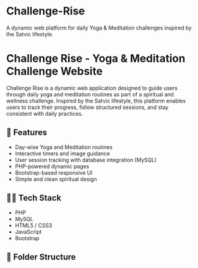 # Challenge-Rise
A dynamic web platform for daily Yoga &amp; Meditation challenges inspired by the Satvic lifestyle.
# Challenge Rise - Yoga & Meditation Challenge Website

Challenge Rise is a dynamic web application designed to guide users through daily yoga and meditation routines as part of a spiritual and wellness challenge. Inspired by the Satvic lifestyle, this platform enables users to track their progress, follow structured sessions, and stay consistent with daily practices.

## 🌿 Features

- Day-wise Yoga and Meditation routines
- Interactive timers and image guidance
- User session tracking with database integration (MySQL)
- PHP-powered dynamic pages
- Bootstrap-based responsive UI
- Simple and clean spiritual design

## 🧘‍♂️ Tech Stack

- PHP
- MySQL
- HTML5 / CSS3
- JavaScript
- Bootstrap

## 📁 Folder Structure

